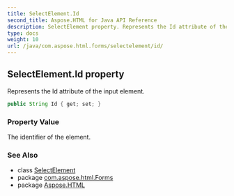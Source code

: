 ```yaml
---
title: SelectElement.Id
second_title: Aspose.HTML for Java API Reference
description: SelectElement property. Represents the Id attribute of the input element
type: docs
weight: 10
url: /java/com.aspose.html.forms/selectelement/id/
---
```

## SelectElement.Id property

Represents the Id attribute of the input element.

```java
public String Id { get; set; }
```

### Property Value

The identifier of the element.

### See Also

* class [SelectElement](../)
* package [com.aspose.html.Forms](../../selectelement/)
* package [Aspose.HTML](../../../)
